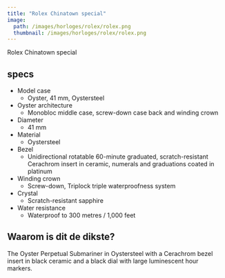 ```yaml
---
title: "Rolex Chinatown special"
image: 
  path: /images/horloges/rolex/rolex.png
  thumbnail: /images/horloges/rolex/rolex.png
---
```


Rolex Chinatown special
## specs

* Model case
  * Oyster, 41 mm, Oystersteel
* Oyster architecture
  * Monobloc middle case, screw-down case back and winding crown
* Diameter
  * 41 mm
* Material
  * Oystersteel
* Bezel
  * Unidirectional rotatable 60-minute graduated, scratch-resistant Cerachrom insert in ceramic, numerals and graduations coated in platinum
* Winding crown
  * Screw-down, Triplock triple waterproofness system
* Crystal
  * Scratch-resistant sapphire
* Water resistance
  * Waterproof to 300 metres / 1,000 feet

## Waarom is dit de dikste?

The Oyster Perpetual Submariner in Oystersteel with a Cerachrom bezel insert in black ceramic and a black dial with large luminescent hour markers.